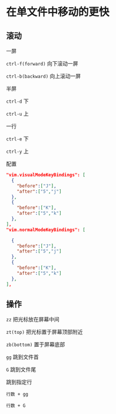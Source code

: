 # 在单⽂件中移动的更快

## 滚动

一屏

`ctrl-f(forward)` 向下滚动一屏

`ctrl-b(backward)` 向上滚动一屏



半屏

`ctrl-d` 下

`ctrl-u` 上



一行

`ctrl-e` 下

`ctrl-y` 上



配置

```json
"vim.visualModeKeyBindings": [
  {
    "before":["J"],
    "after":["5","j"]
  },
  {
    "before":["K"],
    "after":["5","k"]
  },
],
"vim.normalModeKeyBindings": [

  {
    "before":["J"],
    "after":["5","j"]
  },
  {
    "before":["K"],
    "after":["5","k"]
  },
],
```



## 操作

`zz` 把光标放在屏幕中间

`zt(top)` 把光标置于屏幕顶部附近

`zb(bottom)` 置于屏幕底部



`gg` 跳到⽂件⾸

`G` 跳到⽂件尾



跳到指定⾏

`行数 + gg`

`行数 + G`
